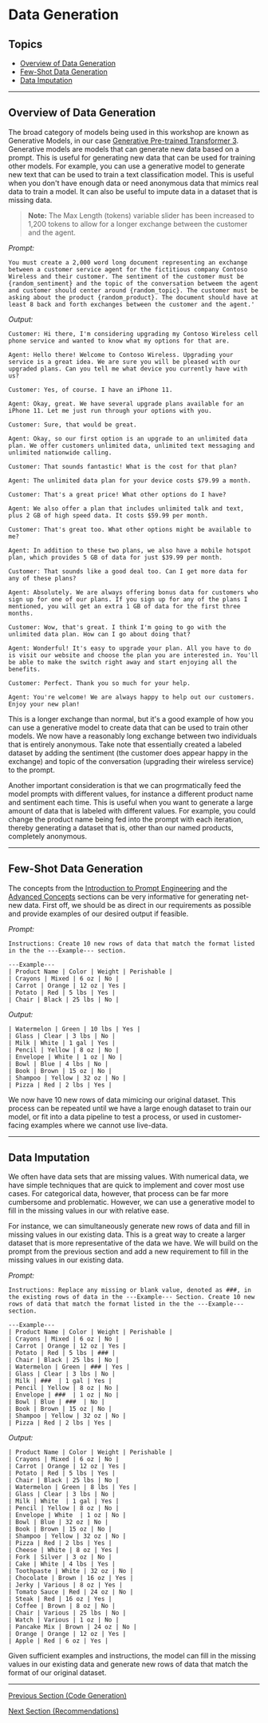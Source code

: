 # Data Generation

## Topics

  - [Overview of Data Generation](#overview-of-data-generation)
  - [Few-Shot Data Generation](#few-shot-data-generation)
  - [Data Imputation](#data-imputation)
---

## Overview of Data Generation

The broad category of models being used in this workshop are known as Generative Models, in our case [Generative Pre-trained Transformer 3](https://news.microsoft.com/source/features/ai/from-conversation-to-code-microsoft-introduces-its-first-product-features-powered-by-gpt-3/?culture=en-us&country=us). Generative models are models that can generate new data based on a prompt. This is useful for generating new data that can be used for training other models. For example, you can use a generative model to generate new text that can be used to train a text classification model. This is useful when you don't have enough data or need anonymous data that mimics real data to train a model. It can also be useful to impute data in a dataset that is missing data. 

> **Note:** The Max Length (tokens) variable slider has been increased to 1,200 tokens to allow for a longer exchange between the customer and the agent.

*Prompt:*
```
You must create a 2,000 word long document representing an exchange between a customer service agent for the fictitious company Contoso Wireless and their customer. The sentiment of the customer must be {random_sentiment} and the topic of the conversation betweem the agent and customer should center around {random_topic}. The customer must be asking about the product {random_product}. The document should have at least 8 back and forth exchanges between the customer and the agent.'
```

*Output:*
```
Customer: Hi there, I'm considering upgrading my Contoso Wireless cell phone service and wanted to know what my options for that are.

Agent: Hello there! Welcome to Contoso Wireless. Upgrading your service is a great idea. We are sure you will be pleased with our upgraded plans. Can you tell me what device you currently have with us?

Customer: Yes, of course. I have an iPhone 11.

Agent: Okay, great. We have several upgrade plans available for an iPhone 11. Let me just run through your options with you. 

Customer: Sure, that would be great.

Agent: Okay, so our first option is an upgrade to an unlimited data plan. We offer customers unlimited data, unlimited text messaging and unlimited nationwide calling.

Customer: That sounds fantastic! What is the cost for that plan?

Agent: The unlimited data plan for your device costs $79.99 a month. 

Customer: That's a great price! What other options do I have?

Agent: We also offer a plan that includes unlimited talk and text, plus 2 GB of high speed data. It costs $59.99 per month. 

Customer: That's great too. What other options might be available to me?

Agent: In addition to these two plans, we also have a mobile hotspot plan, which provides 5 GB of data for just $39.99 per month.

Customer: That sounds like a good deal too. Can I get more data for any of these plans?

Agent: Absolutely. We are always offering bonus data for customers who sign up for one of our plans. If you sign up for any of the plans I mentioned, you will get an extra 1 GB of data for the first three months. 

Customer: Wow, that's great. I think I'm going to go with the unlimited data plan. How can I go about doing that?

Agent: Wonderful! It's easy to upgrade your plan. All you have to do is visit our website and choose the plan you are interested in. You'll be able to make the switch right away and start enjoying all the benefits. 

Customer: Perfect. Thank you so much for your help.

Agent: You're welcome! We are always happy to help out our customers. Enjoy your new plan!
```
This is a longer exchange than normal, but it's a good example of how you can use a generative model to create data that can be used to train other models. We now have a reasonably long exchange between two individuals that is entirely anonymous. Take note that essentially created a labeled dataset by adding the sentiment (the customer does appear happy in the exchange) and topic of the conversation (upgrading their wireless service) to the prompt. 

Another important consideration is that we can progrmatically feed the model prompts with different values, for instance a different product name and sentiment each time. This is useful when you want to generate a large amount of data that is labeled with different values. For example, you could change the product name being fed into the prompt with each iteration, thereby generating a dataset that is, other than our named products, completely anonymous.

---
## Few-Shot Data Generation

The concepts from the [Introduction to Prompt Engineering](../01_Prompt_Introduction.md) and the [Advanced Concepts](../03_Advanced_Concepts.md) sections can be very informative for generating net-new data. First off, we should be as direct in our requirements as possible and provide examples of our desired output if feasible.

*Prompt:*
```
Instructions: Create 10 new rows of data that match the format listed in the the ---Example--- section.

---Example---
| Product Name | Color | Weight | Perishable |
| Crayons | Mixed | 6 oz | No |
| Carrot | Orange | 12 oz | Yes |
| Potato | Red | 5 lbs | Yes |
| Chair | Black | 25 lbs | No |
```

*Output:*
```
| Watermelon | Green | 10 lbs | Yes |
| Glass | Clear | 3 lbs | No |
| Milk | White | 1 gal | Yes |
| Pencil | Yellow | 8 oz | No |
| Envelope | White | 1 oz | No |
| Bowl | Blue | 4 lbs | No |
| Book | Brown | 15 oz | No |
| Shampoo | Yellow | 32 oz | No |
| Pizza | Red | 2 lbs | Yes |
```

We now have 10 new rows of data mimicing our original dataset. This process can be repeated until we have a large enough dataset to train our model, or fit into a data pipeline to test a process, or used in customer-facing examples where we cannot use live-data.

---
## Data Imputation

We often have data sets that are missing values. With numerical data, we have simple techniques that are quick to implement and cover most use cases. For categorical data, however, that process can be far more cumbersome and problematic. However, we can use a generative model to fill in the missing values in our with relative ease. 

For instance, we can simultaneously generate new rows of data and fill in missing values in our existing data. This is a great way to create a larger dataset that is more representative of the data we have. We will build on the prompt from the previous section and add a new requirement to fill in the missing values in our existing data.

*Prompt:*
```
Instructions: Replace any missing or blank value, denoted as ###, in the existing rows of data in the ---Example--- Section. Create 10 new rows of data that match the format listed in the the ---Example--- section.  

---Example---
| Product Name | Color | Weight | Perishable |
| Crayons | Mixed | 6 oz | No |
| Carrot | Orange | 12 oz | Yes |
| Potato | Red | 5 lbs | ### |
| Chair | Black | 25 lbs | No |
| Watermelon | Green | ### | Yes |
| Glass | Clear | 3 lbs | No |
| Milk | ###  | 1 gal | Yes |
| Pencil | Yellow | 8 oz | No |
| Envelope | ###  | 1 oz | No |
| Bowl | Blue | ###  | No |
| Book | Brown | 15 oz | No |
| Shampoo | Yellow | 32 oz | No |
| Pizza | Red | 2 lbs | Yes |
```

*Output:*
```
| Product Name | Color | Weight | Perishable |
| Crayons | Mixed | 6 oz | No |
| Carrot | Orange | 12 oz | Yes |
| Potato | Red | 5 lbs | Yes |
| Chair | Black | 25 lbs | No |
| Watermelon | Green | 8 lbs | Yes |
| Glass | Clear | 3 lbs | No |
| Milk | White  | 1 gal | Yes |
| Pencil | Yellow | 8 oz | No |
| Envelope | White  | 1 oz | No |
| Bowl | Blue | 32 oz | No |
| Book | Brown | 15 oz | No |
| Shampoo | Yellow | 32 oz | No |
| Pizza | Red | 2 lbs | Yes |
| Cheese | White | 8 oz | Yes |
| Fork | Silver | 3 oz | No | 
| Cake | White | 4 lbs | Yes |
| Toothpaste | White | 32 oz | No |
| Chocolate | Brown | 16 oz | Yes |
| Jerky | Various | 8 oz | Yes |
| Tomato Sauce | Red | 24 oz | No |
| Steak | Red | 16 oz | Yes |
| Coffee | Brown | 8 oz | No |
| Chair | Various | 25 lbs | No |
| Watch | Various | 1 oz | No |
| Pancake Mix | Brown | 24 oz | No |
| Orange | Orange | 12 oz | Yes |
| Apple | Red | 6 oz | Yes |
```
Given sufficient examples and instructions, the model can fill in the missing values in our existing data and generate new rows of data that match the format of our original dataset.

---

[Previous Section (Code Generation)](./06_Code_Generation.md)

[Next Section (Recommendations)](./08_Recommendations.md)
